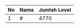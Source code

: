 | No | Nama            | Jumlah Level |
|----|-----------------|--------------|
| 1  | #    |    4770        |
